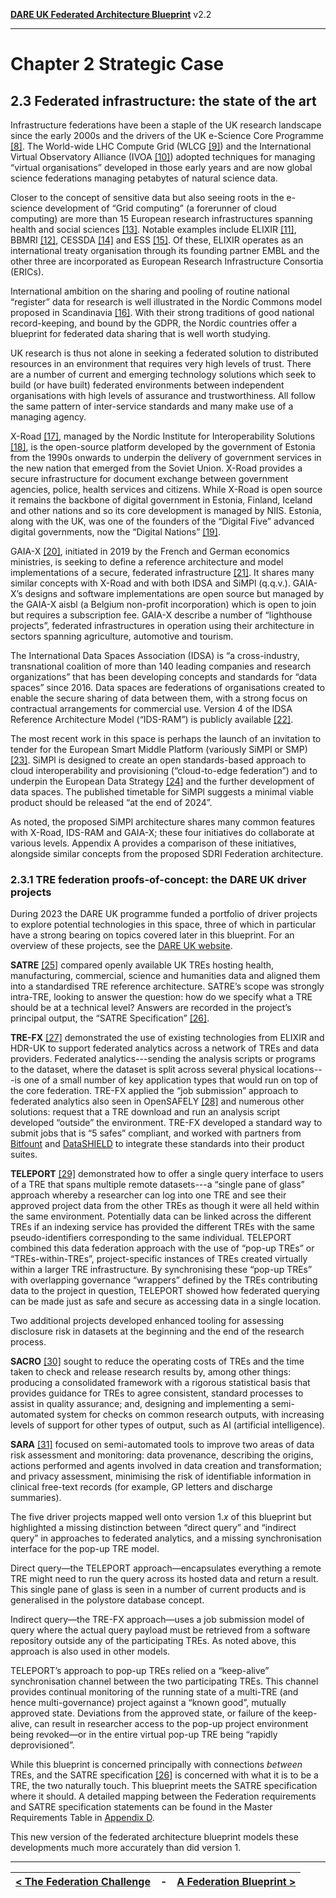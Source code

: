 **[DARE UK Federated Architecture Blueprint](../)**      v2.2

----

# Chapter 2 Strategic Case
## 2.3 Federated infrastructure: the state of the art

Infrastructure federations have been a staple of the UK research landscape since the early 2000s and the
drivers of the UK e-Science Core Programme [[8]](../References.md#ref-8). The World-wide LHC Compute Grid 
(WLCG [[9]](../References.md#ref-9)) and the International Virtual Observatory Alliance 
(IVOA [[10]](../References.md#ref-10)) adopted techniques for managing “virtual
organisations” developed in those early years and are now global science federations managing petabytes
of natural science data.

Closer to the concept of sensitive data but also seeing roots in the e-science development of “Grid
computing” (a forerunner of cloud computing) are more than 15 European research infrastructures
spanning health and social sciences [[13]](../References.md#ref-13). Notable examples include 
ELIXIR [[11]](../References.md#ref-11), 
BBMRI [[12]](../References.md#ref-12), 
CESSDA [[14]](../References.md#ref-14)
and ESS [[15]](../References.md#ref-15). 
Of these, ELIXIR operates as an international treaty organisation through its founding
partner EMBL and the other three are incorporated as European Research Infrastructure Consortia
(ERICs).

International ambition on the sharing and pooling of routine national “register” data for research is well
illustrated in the Nordic Commons model proposed in Scandinavia [[16]](../References.md#ref-16). 
With their strong traditions of good national record-keeping, and bound by the GDPR, 
the Nordic countries offer a blueprint for
federated data sharing that is well worth studying.

UK research is thus not alone in seeking a federated solution to distributed resources in an environment
that requires very high levels of trust. There are a number of current and emerging technology solutions
which seek to build (or have built) federated environments between independent organisations with high
levels of assurance and trustworthiness. All follow the same pattern of inter-service standards and many
make use of a managing agency.

X-Road [[17]](../References.md#ref-17), managed by the Nordic Institute for 
Interoperability Solutions [[18]](../References.md#ref-18), is the open-source
platform developed by the government of Estonia from the 1990s onwards to underpin the delivery of
government services in the new nation that emerged from the Soviet Union. X-Road provides a secure
infrastructure for document exchange between government agencies, police, health services and citizens.
While X-Road is open source it remains the backbone of digital government in Estonia, Finland, Iceland
and other nations and so its core development is managed by NIIS. Estonia, along with the UK, was one of
the founders of the “Digital Five” advanced digital governments, now the 
“Digital Nations” [[19]](../References.md#ref-19).

GAIA-X [[20]](../References.md#ref-20), initiated in 2019 by the French and German economics ministries,
is seeking to define a reference architecture and model implementations of a secure, 
federated infrastructure [[21]](../References.md#ref-21). It shares
many similar concepts with X-Road and with both IDSA and SiMPl (q.q.v.). GAIA-X’s designs and software
implementations are open source but managed by the GAIA-X aisbl (a Belgium non-profit incorporation)
which is open to join but requires a subscription fee. GAIA-X describe a number of “lighthouse projects”,
federated infrastructures in operation using their architecture in sectors spanning agriculture, automotive
and tourism.

The International Data Spaces Association (IDSA) is “a cross-industry, transnational coalition of more than
140 leading companies and research organizations” that has been developing concepts and standards for
“data spaces” since 2016. Data spaces are federations of organisations created to enable the secure
sharing of data between them, with a strong focus on contractual arrangements for commercial use.
Version 4 of the IDSA Reference Architecture Model (“IDS-RAM”) is publicly available [[22]](../References.md#ref-22).

The most recent work in this space is perhaps the launch of an invitation to tender for the European
Smart Middle Platform (variously SiMPl or SMP) [[23]](../References.md#ref-23). 
SiMPl is designed to create an open standards-based approach to cloud interoperability and 
provisioning (“cloud-to-edge federation”) and to underpin the 
European Data Strategy [[24]](../References.md#ref-24) and the further development of data spaces. 
The published timetable for SiMPl suggests a minimal viable product should be released “at the end of 2024”.

As noted, the proposed SiMPl architecture shares many common features with X-Road, IDS-RAM and
GAIA-X; these four initiatives do collaborate at various levels. Appendix A provides a comparison of these
initiatives, alongside similar concepts from the proposed SDRI Federation architecture.


### 2.3.1 TRE federation proofs-of-concept: the DARE UK driver projects

During 2023 the DARE UK programme funded a portfolio of driver projects to explore potential
technologies in this space, three of which in particular have a strong bearing on topics covered later in
this blueprint. For an overview of these projects,
see the [DARE UK website](https://dareuk.org.uk/our-work/phase-1-driver-projects/).

**SATRE** [[25]](../References.md#ref-25) compared openly available UK TREs hosting health, 
manufacturing, commercial, science and humanities data and aligned them into a standardised 
TRE reference architecture. SATRE’s scope was strongly intra-TRE, looking to answer the question: 
how do we specify what a TRE should be at a technical level? Answers are recorded in the project’s 
principal output, the “SATRE Specification” [[26]](../References.md#ref-26).

**TRE-FX** [[27]](../References.md#ref-27) demonstrated the use of existing technologies from 
ELIXIR and HDR-UK to support federated analytics across a network of TREs and data providers. 
Federated analytics---sending the analysis scripts or programs to the dataset, where the dataset 
is split across several physical locations---is one of a small number of key application types 
that would run on top of the core federation. TRE-FX applied the “job submission” approach to 
federated analytics also seen in OpenSAFELY [[28]](../References.md#ref-28) and
numerous other solutions: request that a TRE download and run an analysis script developed “outside”
the environment. TRE-FX developed a standard way to submit jobs that is “5 safes” compliant, and
worked with partners from [Bitfount](https://www.bitfount.com/) and 
[DataSHIELD](https://datashield.org/) to integrate these standards into their product
suites.

**TELEPORT** [[29]](../References.md#ref-29) demonstrated how to offer a single query interface 
to users of a TRE that spans multiple remote datasets---a “single pane of glass” approach whereby 
a researcher can log into one TRE and see their approved project data from the other TREs as 
though it were all held within the same environment.
Potentially data can be linked across the different TREs if an indexing service has provided the different
TREs with the same pseudo-identifiers corresponding to the same individual. TELEPORT combined this
data federation approach with the use of “pop-up TREs” or “TREs-within-TREs”, project-specific instances
of TREs created virtually within a larger TRE infrastructure. By synchronising these “pop-up TREs” with
overlapping governance “wrappers” defined by the TREs contributing data to the project in question,
TELEPORT showed how federated querying can be made just as safe and secure as accessing data in a
single location.

Two additional projects developed enhanced tooling for assessing disclosure risk in datasets at the
beginning and the end of the research process.

**SACRO** [[30]](../References.md#ref-30) sought to reduce the 
operating costs of TREs and the time taken to check and release
research results by, among other things: producing a consolidated framework with a rigorous statistical
basis that provides guidance for TREs to agree consistent, standard processes to assist in quality
assurance; and, designing and implementing a semi-automated system for checks on common research
outputs, with increasing levels of support for other types of output, such as AI (artificial intelligence).

**SARA** [[31]](../References.md#ref-31) focused on 
semi-automated tools to improve two areas of data risk assessment and
monitoring: data provenance, describing the origins, actions performed and agents involved in data
creation and transformation; and privacy assessment, minimising the risk of identifiable information in
clinical free-text records (for example, GP letters and discharge summaries).

The five driver projects mapped well onto version 1._x_ of this blueprint but highlighted a missing
distinction between “direct query” and “indirect query” in approaches to federated analytics, and a
missing synchronisation interface for the pop-up TRE model.

Direct query—the TELEPORT approach—encapsulates everything a remote TRE might need to run the
query across its hosted data and return a result. This single pane of glass is seen in a number of current
products and is generalised in the polystore database concept.

Indirect query—the TRE-FX approach—uses a job submission model of query where the actual query
payload must be retrieved from a software repository outside any of the participating TREs. As noted
above, this approach is also used in other models.

TELEPORT’s approach to pop-up TREs relied on a “keep-alive” synchronisation channel between the two
participating TREs. This channel provides continual monitoring of the running state of a multi-TRE (and
hence multi-governance) project against a “known good”, mutually approved state. Deviations from the
approved state, or failure of the keep-alive, can result in researcher access to the pop-up project
environment being revoked—or in the entire virtual pop-up TRE being “rapidly deprovisioned”.

While this blueprint is concerned principally with connections _between_ TREs, and the SATRE specification
[[26]](../References.md#ref-26) is concerned with what it is to be a TRE, the two naturally touch. 
This blueprint meets the SATRE specification where it should. 
A detailed mapping between the Federation requirements and SATRE specification statements can be found 
in the Master Requirements Table in [Appendix D](../7_Appendices/Appendix_D.md).

This new version of the federated architecture blueprint models these developments much more
accurately than did version 1.

----

| [< The Federation Challenge](2_2_The_Federation_Challenge.md) | - | [A Federation Blueprint >](2_4_A_Federation_Blueprint.md) |
| ---- | ---- | ---- |